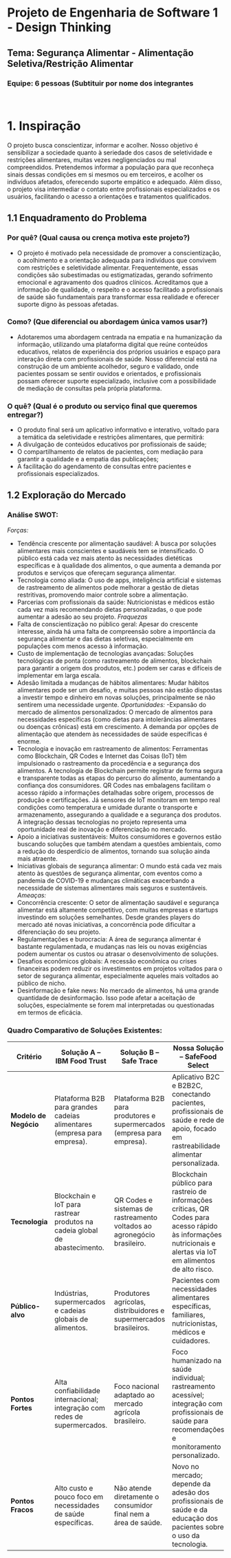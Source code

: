 # Projeto de Engenharia de Software 1 - Design Thinking
## Tema: Segurança Alimentar - Alimentação Seletiva/Restrição Alimentar
### Equipe: 6 pessoas (Subtituir por nome  dos integrantes 
 
# 1. Inspiração
O projeto busca conscientizar, informar e acolher. Nosso objetivo é sensibilizar a sociedade quanto à seriedade dos casos de seletividade e restrições alimentares, muitas vezes negligenciados ou mal compreendidos. Pretendemos informar a população para que reconheça sinais dessas condições em si mesmos ou em terceiros, e acolher os indivíduos afetados, oferecendo suporte empático e adequado.
Além disso, o projeto visa intermediar o contato entre profissionais especializados e os usuários, facilitando o acesso a orientações e tratamentos qualificados.

## 1.1 Enquadramento do Problema

### Por quê? (Qual causa ou crença motiva este projeto?)
- O projeto é motivado pela necessidade de promover a conscientização, o acolhimento e a orientação adequada para indivíduos que convivem com restrições e seletividade alimentar. Frequentemente, essas condições são subestimadas ou estigmatizadas, gerando sofrimento emocional e agravamento dos quadros clínicos. Acreditamos que a informação de qualidade, o respeito e o acesso facilitado a profissionais de saúde são fundamentais para transformar essa realidade e oferecer suporte digno às pessoas afetadas.

### Como? (Que diferencial ou abordagem única vamos usar?)
- Adotaremos uma abordagem centrada na empatia e na humanização da informação, utilizando uma plataforma digital que reúne conteúdos educativos, relatos de experiência dos próprios usuários e espaço para interação direta com profissionais de saúde. Nosso diferencial está na construção de um ambiente acolhedor, seguro e validado, onde pacientes possam se sentir ouvidos e orientados, e profissionais possam oferecer suporte especializado, inclusive com a possibilidade de mediação de consultas pela própria plataforma.

### O quê? (Qual é o produto ou serviço final que queremos entregar?)
- O produto final será um aplicativo informativo e interativo, voltado para a temática da seletividade e restrições alimentares, que permitirá:
- A divulgação de conteúdos educativos por profissionais de saúde;
- O compartilhamento de relatos de pacientes, com mediação para garantir a qualidade e a empatia das publicações;
- A facilitação do agendamento de consultas entre pacientes e profissionais especializados.


## 1.2 Exploração do Mercado
### Análise SWOT:
*Forças:*
- Tendência crescente por alimentação saudável: A busca por soluções alimentares mais conscientes e saudáveis tem se intensificado. O público está cada vez mais atento às necessidades dietéticas específicas e à qualidade dos alimentos, o que aumenta a demanda por produtos e serviços que ofereçam segurança alimentar.
- Tecnologia como aliada: O uso de apps, inteligência artificial e sistemas de rastreamento de alimentos pode melhorar a gestão de dietas restritivas, promovendo maior controle sobre a alimentação.
- Parcerias com profissionais da saúde: Nutricionistas e médicos estão cada vez mais recomendando dietas personalizadas, o que pode aumentar a adesão ao seu projeto.
*Fraquezas*
- Falta de conscientização no público geral: Apesar do crescente interesse, ainda há uma falta de compreensão sobre a importância da segurança alimentar e das dietas seletivas, especialmente em populações com menos acesso à informação.
- Custo de implementação de tecnologias avançadas: Soluções tecnológicas de ponta (como rastreamento de alimentos, blockchain para garantir a origem dos produtos, etc.) podem ser caras e difíceis de implementar em larga escala.
- Adesão limitada a mudanças de hábitos alimentares: Mudar hábitos alimentares pode ser um desafio, e muitas pessoas não estão dispostas a investir tempo e dinheiro em novas soluções, principalmente se não sentirem uma necessidade urgente.
*Oportunidades:*
-Expansão do mercado de alimentos personalizados: O mercado de alimentos para necessidades específicas (como dietas para intolerâncias alimentares ou doenças crônicas) está em crescimento. A demanda por opções de alimentação que atendem às necessidades de saúde específicas é enorme.
- Tecnologia e inovação em rastreamento de alimentos: Ferramentas como Blockchain, QR Codes e Internet das Coisas (IoT) têm impulsionado o rastreamento da procedência e a segurança dos alimentos. A tecnologia de Blockchain permite registrar de forma segura e transparente todas as etapas do percurso do alimento, aumentando a confiança dos consumidores. QR Codes nas embalagens facilitam o acesso rápido a informações detalhadas sobre origem, processos de produção e certificações. Já sensores de IoT monitoram em tempo real condições como temperatura e umidade durante o transporte e armazenamento, assegurando a qualidade e a segurança dos produtos. A integração dessas tecnologias no projeto representa uma oportunidade real de inovação e diferenciação no mercado.
- Apoio a iniciativas sustentáveis: Muitos consumidores e governos estão buscando soluções que também atendam a questões ambientais, como a redução do desperdício de alimentos, tornando sua solução ainda mais atraente.
- Iniciativas globais de segurança alimentar: O mundo está cada vez mais atento às questões de segurança alimentar, com eventos como a pandemia de COVID-19 e mudanças climáticas exacerbando a necessidade de sistemas alimentares mais seguros e sustentáveis.
*Ameaças:*
- Concorrência crescente: O setor de alimentação saudável e segurança alimentar está altamente competitivo, com muitas empresas e startups investindo em soluções semelhantes. Desde grandes players do mercado até novas iniciativas, a concorrência pode dificultar a diferenciação do seu projeto.
- Regulamentações e burocracia: A área de segurança alimentar é bastante regulamentada, e mudanças nas leis ou novas exigências podem aumentar os custos ou atrasar o desenvolvimento de soluções.
- Desafios econômicos globais: A recessão econômica ou crises financeiras podem reduzir os investimentos em projetos voltados para o setor de segurança alimentar, especialmente aqueles mais voltados ao público de nicho.
- Desinformação e fake news: No mercado de alimentos, há uma grande quantidade de desinformação. Isso pode afetar a aceitação de soluções, especialmente se forem mal interpretadas ou questionadas em termos de eficácia.

### Quadro Comparativo de Soluções Existentes:

| Critério           | Solução A – IBM Food Trust        | Solução B – Safe Trace          | Nossa Solução – SafeFood Select |
|--------------------|-----------------------------------|---------------------------------|---------------------------------|
| **Modelo de Negócio** | Plataforma B2B para grandes cadeias alimentares (empresa para empresa). | Plataforma B2B para produtores e supermercados (empresa para empresa). | Aplicativo B2C e B2B2C, conectando pacientes, profissionais de saúde e rede de apoio, focado em rastreabilidade alimentar personalizada. |
| **Tecnologia**       | Blockchain e IoT para rastrear produtos na cadeia global de abastecimento. | QR Codes e sistemas de rastreamento voltados ao agronegócio brasileiro. | Blockchain público para rastreio de informações críticas, QR Codes para acesso rápido às informações nutricionais e alertas via IoT em alimentos de alto risco. |
| **Público-alvo**     | Indústrias, supermercados e cadeias globais de alimentos. | Produtores agrícolas, distribuidores e supermercados brasileiros. | Pacientes com necessidades alimentares específicas, familiares, nutricionistas, médicos e cuidadores. |
| **Pontos Fortes**    | Alta confiabilidade internacional; integração com redes de supermercados. | Foco nacional adaptado ao mercado agrícola brasileiro. | Foco humanizado na saúde individual; rastreamento acessível; integração com profissionais de saúde para recomendações e monitoramento personalizado. |
| **Pontos Fracos**    | Alto custo e pouco foco em necessidades de saúde específicas. | Não atende diretamente o consumidor final nem a área de saúde. | Novo no mercado; depende da adesão dos profissionais de saúde e da educação dos pacientes sobre o uso da tecnologia. |

